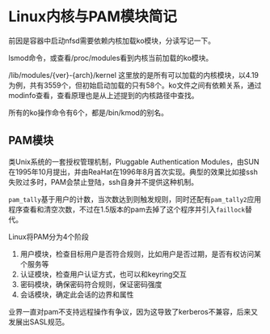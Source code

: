 # Linux内核与PAM模块简记

前因是容器中启动nfsd需要依赖内核加载ko模块，分读写记一下。

lsmod命令，或查看/proc/modules看到内核当前加载的ko模块。

/lib/modules/{ver}-{arch}/kernel 这里放的是所有可以加载的内核模块，以4.19为例，共有3559个，但初始启动加载的只有58个。ko文件之间有依赖关系，通过modinfo查看，查看原理也是从上述提到的内核路径中查找。

所有的ko操作命令有6个，都是/bin/kmod的别名。

PAM模块
--
类Unix系统的一套授权管理机制，Pluggable Authentication Modules，由SUN在1995年10月提出，并由ReaHat在1996年8月首次实现。典型的效果比如接ssh失败过多时，PAM会禁止登陆，ssh自身并不提供这种机制。

`pam_tally`基于用户的计数，当次数达到则触发规则，同时还配有`pam_tally2`应用程序查看和清空次数，不过在1.5版本的pam去掉了这个程序并引入`faillock`替代。

Linux将PAM分为4个阶段

1. 用户模块，检查目标用户是否符合规则，比如用户是否过期，是否有权访问某个服务等
2. 认证模块，检查用户认证方式，也可以和keyring交互
3. 密码模块，确保密码符合规则，保证密码强度
4. 会话模块，确定此会话的边界和属性

业界一直对pam不支持远程操作有争议，因为这导致了kerberos不兼容，后来又发展出SASL规范。